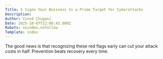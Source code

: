 ```yaml
---
Title: 5 Signs Your Business Is a Prime Target for Cyberattacks
Description: 
Author: Vinod Chugani
Date: 2025-10-07T12:00:43.000Z
Robots: noindex,nofollow
Template: index
---
```

The good news is that recognizing these red flags early can cut your attack costs in half. Prevention beats recovery every time.